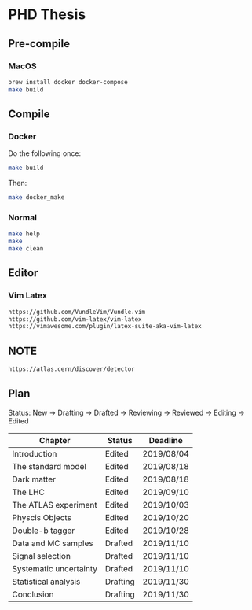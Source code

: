 # PHD Thesis

## Pre-compile
### MacOS
```bash
brew install docker docker-compose
make build
```

## Compile

### Docker
Do the following once:  
```bash
make build
```

Then:  
```bash
make docker_make
```

### Normal
```bash
make help
make
make clean
```

## Editor

### Vim Latex

```bash
https://github.com/VundleVim/Vundle.vim
https://github.com/vim-latex/vim-latex
https://vimawesome.com/plugin/latex-suite-aka-vim-latex
```

## NOTE
```bash
https://atlas.cern/discover/detector
```

## Plan
Status: New -> Drafting -> Drafted -> Reviewing -> Reviewed -> Editing -> Edited  


| Chapter                | Status    | Deadline   |
|------------------------|-----------|------------|
| Introduction           | Edited    | 2019/08/04 |
| The standard model     | Edited    | 2019/08/18 |
| Dark matter            | Edited    | 2019/08/18 |
| The LHC                | Edited    | 2019/09/10 |
| The ATLAS experiment   | Edited    | 2019/10/03 |
| Physcis Objects        | Edited    | 2019/10/20 |
| Double-b tagger        | Edited    | 2019/10/28 |
| Data and MC samples    | Drafted   | 2019/11/10 |
| Signal selection       | Drafted   | 2019/11/10 |
| Systematic uncertainty | Drafted   | 2019/11/10 |
| Statistical analysis   | Drafting  | 2019/11/30 |
| Conclusion             | Drafting  | 2019/11/30 |
